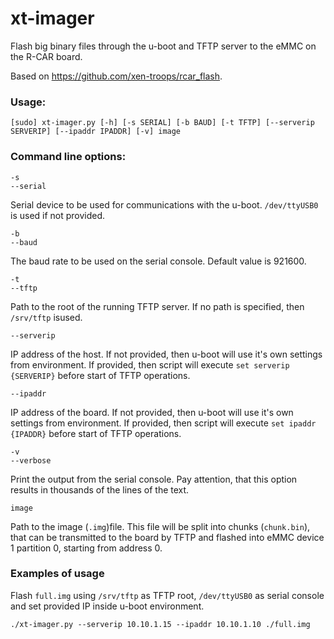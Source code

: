 # xt-imager

Flash big binary files through the u-boot and TFTP server to the eMMC on the R-CAR board.

Based on https://github.com/xen-troops/rcar_flash.

### Usage:
```
[sudo] xt-imager.py [-h] [-s SERIAL] [-b BAUD] [-t TFTP] [--serverip SERVERIP] [--ipaddr IPADDR] [-v] image
```

### Command line options:

```
-s
--serial
```
Serial device to be used for communications with the u-boot.
`/dev/ttyUSB0` is used if not provided.

```
-b
--baud
```
The baud rate to be used on the serial console. Default value is 921600.

```
-t
--tftp
```
Path to the root of the running TFTP server. If no path is specified,
then `/srv/tftp` isused.

```
--serverip
```
IP address of the host. If not provided, then u-boot will use it's
own settings from environment. If provided, then script will execute
`set serverip {SERVERIP}` before start of TFTP operations.

```
--ipaddr
```
IP address of the board. If not provided, then u-boot will use it's
own settings from environment. If provided, then script will execute
`set ipaddr {IPADDR}` before start of TFTP operations.

```
-v
--verbose
```
Print the output from the serial console. Pay attention, that this
option results in thousands of the lines of the text.

```
image
```
Path to the image (`.img`)file.
This file will be split into chunks (`chunk.bin`),
that can be transmitted to the board by TFTP and flashed into eMMC
device 1 partition 0, starting from address 0.

### Examples of usage

Flash `full.img` using `/srv/tftp` as TFTP root, `/dev/ttyUSB0` as
serial console and set provided IP inside u-boot environment.
```
./xt-imager.py --serverip 10.10.1.15 --ipaddr 10.10.1.10 ./full.img
```
